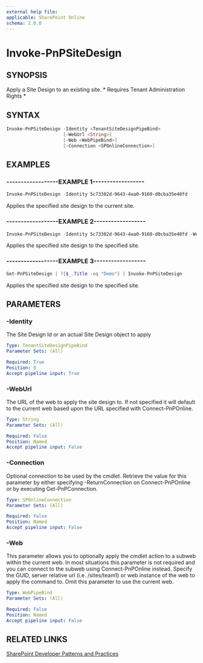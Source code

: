 ```yaml
---
external help file:
applicable: SharePoint Online
schema: 2.0.0
---
```

# Invoke-PnPSiteDesign

## SYNOPSIS
Apply a Site Design to an existing site. * Requires Tenant Administration Rights *

## SYNTAX 

```powershell
Invoke-PnPSiteDesign -Identity <TenantSiteDesignPipeBind>
                     [-WebUrl <String>]
                     [-Web <WebPipeBind>]
                     [-Connection <SPOnlineConnection>]
```

## EXAMPLES

### ------------------EXAMPLE 1------------------
```powershell
Invoke-PnPSiteDesign -Identity 5c73382d-9643-4aa0-9160-d0cba35e40fd
```

Applies the specified site design to the current site.

### ------------------EXAMPLE 2------------------
```powershell
Invoke-PnPSiteDesign -Identity 5c73382d-9643-4aa0-9160-d0cba35e40fd -WebUrl https://contoso.sharepoint.com/sites/mydemosite
```

Applies the specified site design to the specified site.

### ------------------EXAMPLE 3------------------
```powershell
Get-PnPSiteDesign | ?{$_.Title -eq "Demo"} | Invoke-PnPSiteDesign
```

Applies the specified site design to the specified site.

## PARAMETERS

### -Identity
The Site Design Id or an actual Site Design object to apply

```yaml
Type: TenantSiteDesignPipeBind
Parameter Sets: (All)

Required: True
Position: 0
Accept pipeline input: True
```

### -WebUrl
The URL of the web to apply the site design to. If not specified it will default to the current web based upon the URL specified with Connect-PnPOnline.

```yaml
Type: String
Parameter Sets: (All)

Required: False
Position: Named
Accept pipeline input: False
```

### -Connection
Optional connection to be used by the cmdlet. Retrieve the value for this parameter by either specifying -ReturnConnection on Connect-PnPOnline or by executing Get-PnPConnection.

```yaml
Type: SPOnlineConnection
Parameter Sets: (All)

Required: False
Position: Named
Accept pipeline input: False
```

### -Web
This parameter allows you to optionally apply the cmdlet action to a subweb within the current web. In most situations this parameter is not required and you can connect to the subweb using Connect-PnPOnline instead. Specify the GUID, server relative url (i.e. /sites/team1) or web instance of the web to apply the command to. Omit this parameter to use the current web.

```yaml
Type: WebPipeBind
Parameter Sets: (All)

Required: False
Position: Named
Accept pipeline input: False
```

## RELATED LINKS

[SharePoint Developer Patterns and Practices](http://aka.ms/sppnp)